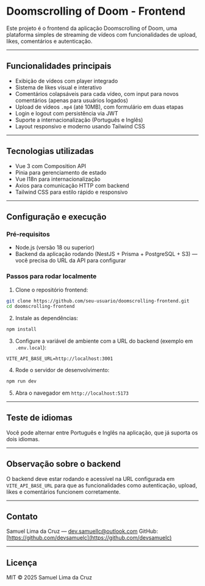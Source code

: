 # Doomscrolling of Doom - Frontend

Este projeto é o frontend da aplicação Doomscrolling of Doom, uma plataforma simples de streaming de vídeos com funcionalidades de upload, likes, comentários e autenticação.

---

## Funcionalidades principais

- Exibição de vídeos com player integrado
- Sistema de likes visual e interativo
- Comentários colapsáveis para cada vídeo, com input para novos comentários (apenas para usuários logados)
- Upload de vídeos `.mp4` (até 10MB), com formulário em duas etapas
- Login e logout com persistência via JWT
- Suporte a internacionalização (Português e Inglês)
- Layout responsivo e moderno usando Tailwind CSS

---

## Tecnologias utilizadas

- Vue 3 com Composition API
- Pinia para gerenciamento de estado
- Vue I18n para internacionalização
- Axios para comunicação HTTP com backend
- Tailwind CSS para estilo rápido e responsivo

---

## Configuração e execução

### Pré-requisitos

- Node.js (versão 18 ou superior)
- Backend da aplicação rodando (NestJS + Prisma + PostgreSQL + S3) — você precisa do URL da API para configurar

### Passos para rodar localmente

1. Clone o repositório frontend:

```bash
git clone https://github.com/seu-usuario/doomscrolling-frontend.git
cd doomscrolling-frontend
````

2. Instale as dependências:

```bash
npm install
```

3. Configure a variável de ambiente com a URL do backend (exemplo em `.env.local`):

```
VITE_API_BASE_URL=http://localhost:3001
```

4. Rode o servidor de desenvolvimento:

```bash
npm run dev
```

5. Abra o navegador em `http://localhost:5173`

---

## Teste de idiomas

Você pode alternar entre Português e Inglês na aplicação, que já suporta os dois idiomas.

---

## Observação sobre o backend

O backend deve estar rodando e acessível na URL configurada em `VITE_API_BASE_URL` para que as funcionalidades como autenticação, upload, likes e comentários funcionem corretamente.

---

## Contato

Samuel Lima da Cruz — [dev.samuellc@outlook.com](mailto:dev.samuellc@outlook.com)
GitHub: [https://github.com/devsamuelc](https://github.com/devsamuelc)

---

## Licença

MIT © 2025 Samuel Lima da Cruz